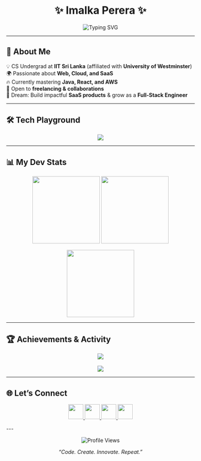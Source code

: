 <!-- Banner -->
<h1 align="center">✨ Imalka Perera ✨</h1>
<p align="center">
  <img src="https://readme-typing-svg.herokuapp.com?font=Fira+Code&size=25&duration=2500&pause=1000&color=00C9FF&center=true&vCenter=true&width=600&lines=CS+Undergrad+@+IIT+Sri+Lanka;Future+Full+Stack+Developer;Open+Source+Contributor;Always+Learning+🚀" alt="Typing SVG" />
</p>

---

## 🚀 About Me
💡 CS Undergrad at **IIT Sri Lanka** (affiliated with **University of Westminster**)  
🌍 Passionate about **Web, Cloud, and SaaS**  
🔥 Currently mastering **Java, React, and AWS**  
🤝 Open to **freelancing & collaborations**  
🎯 Dream: Build impactful **SaaS products** & grow as a **Full-Stack Engineer**  

---

## 🛠 Tech Playground
<p align="center">
  <img src="https://skillicons.dev/icons?i=java,python,js,react,tailwind,html,css,git,github,figma,aws,vscode,docker&perline=6" />
</p>

---

## 📊 My Dev Stats
<p align="center">
  <img src="https://github-readme-stats.vercel.app/api?username=YOUR_GITHUB_USERNAME&show_icons=true&theme=transparent&hide_border=true&title_color=00C9FF&icon_color=00C9FF" height="180"/>
  <img src="https://github-readme-stats.vercel.app/api/top-langs/?username=YOUR_GITHUB_USERNAME&layout=compact&theme=transparent&hide_border=true&title_color=00C9FF" height="180"/>
</p>
<p align="center">
  <img src="https://streak-stats.demolab.com?user=YOUR_GITHUB_USERNAME&theme=transparent&hide_border=true&ring=00C9FF&fire=FF007F&currStreakLabel=00C9FF" height="180"/>
</p>

---

## 🏆 Achievements & Activity
<p align="center">
  <img src="https://github-profile-trophy.vercel.app/?username=YOUR_GITHUB_USERNAME&theme=algolia&no-frame=true&margin-w=10&column=6" />
  <br/><br/>
  <img src="https://github-contributor-stats.vercel.app/api?username=YOUR_GITHUB_USERNAME&limit=5&theme=algolia&combine_all_yearly_contributions=true" />
</p>

---

## 🌐 Let’s Connect
<p align="center">
  <a href="https://linkedin.com/in/YOUR_LINKEDIN" target="_blank">
    <img src="https://cdn.jsdelivr.net/gh/devicons/devicon/icons/linkedin/linkedin-original.svg" width="40" height="40"/>
  </a>
  <a href="mailto:YOUR_EMAIL">
    <img src="https://cdn.jsdelivr.net/gh/devicons/devicon/icons/google/google-original.svg" width="40" height="40"/>
  </a>
  <a href="https://github.com/YOUR_GITHUB_USERNAME">
    <img src="https://cdn.jsdelivr.net/gh/devicons/devicon/icons/github/github-original.svg" width="40" height="40"/>
  </a>
  <a href="https://YOUR_PORTFOLIO">
    <img src="https://cdn.jsdelivr.net/gh/devicons/devicon/icons/chrome/chrome-original.svg" width="40" height="40"/>
  </a>
</p>
---

<p align="center">
  <img src="https://komarev.com/ghpvc/?username=YOUR_GITHUB_USERNAME&style=flat-square&color=00C9FF" alt="Profile Views"/>
</p>

<p align="center"><i>“Code. Create. Innovate. Repeat.”</i></p>
